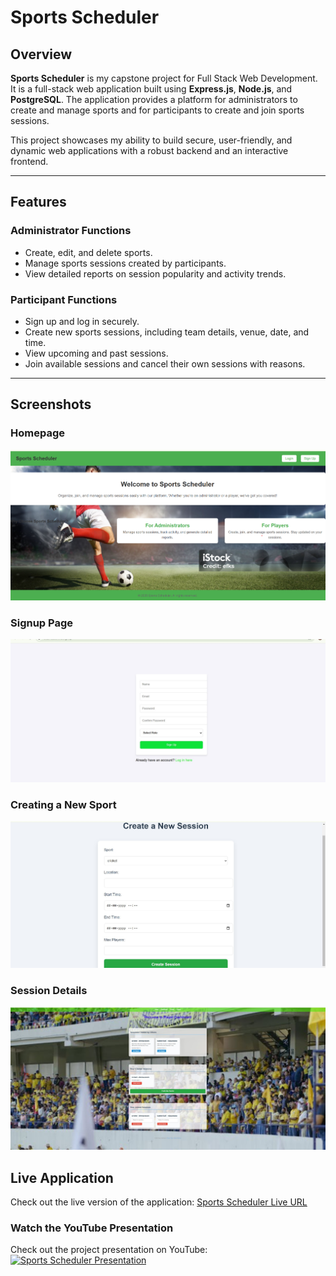 # **Sports Scheduler**

## **Overview**
**Sports Scheduler** is my capstone project for Full Stack Web Development. It is a full-stack web application built using **Express.js**, **Node.js**, and **PostgreSQL**. The application provides a platform for administrators to create and manage sports and for participants to create and join sports sessions.

This project showcases my ability to build secure, user-friendly, and dynamic web applications with a robust backend and an interactive frontend.

---

## **Features**

### **Administrator Functions**
- Create, edit, and delete sports.
- Manage sports sessions created by participants.
- View detailed reports on session popularity and activity trends.

### **Participant Functions**
- Sign up and log in securely.
- Create new sports sessions, including team details, venue, date, and time.
- View upcoming and past sessions.
- Join available sessions and cancel their own sessions with reasons.

---

## **Screenshots**


### Homepage
![Homepage](./public/images/index.png)

### Signup Page
![Signup Page](./public/images/signup.jpg)

### Creating a New Sport
![Create Sport](./public/images/createsession.jpg)

### Session Details
![Session Details](./public/images/playerdashboard.jpg)


## **Live Application**
Check out the live version of the application: [Sports Scheduler Live URL](https://sports-scheduler-phej.onrender.com)  

### **Watch the YouTube Presentation**
Check out the project presentation on YouTube:  
[![Sports Scheduler Presentation](https://img.youtube.com/vi/EF9jUM0t1qc/0.jpg)](https://www.youtube.com/watch?v=EF9jUM0t1qc)


